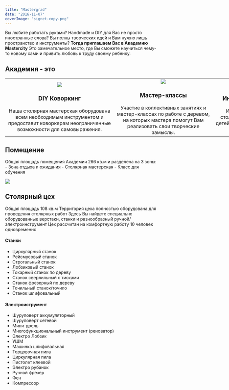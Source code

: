 ```yaml
---
title: "Mastergrad"
date: "2016-11-07"
coverImage: "signet-copy.png"
---
```


Вы любите работать руками? Handmade и DIY для Вас не просто иностранные слова? Вы полны творческих идей и Вам нужно лишь пространство и инструменты? **Тогда приглашаем Вас в Академию Mastercity** Это замечательное место, где Вы сможете научиться чему-то новому сами и привить любовь к труду своему ребенку.

## Академия - это

<table style="width: 989px;"><tbody><tr><td style="text-align: center;"><div class="4u 12u$(medium)"><section class="box"><img src="images/settings.png"><h3>DIY Коворкинг</h3>Наша столярная мастерская оборудована всем необходимым инструментом и предоставит коворкерам неограниченные возможности для самовыражения.<div></div></section></div></td><td style="text-align: center;"><img src="images/users.png"><h3>Мастер-классы</h3>Участие в коллективных занятиях и мастер-классах по работе с деревом, на которых мастера помогут Вам реализовать свои творческие замыслы.</td><td style="text-align: center;"><img src="images/user.png"><h3>Индивидуальные занятия</h3>Индивидуальные занятия по столярному делу для взрослых и детей с лучшими мастерами в своей области.</td></tr></tbody></table>

## Помещение

Общая площадь помещения Академии 266 кв.м и разделена на 3 зоны: - Зона отдыха и ожидания - Столярная мастерская - Класс для обучения

![](images/schem.jpg)

## Столярный цех

Общая площадь 108 кв.м Территория цеха полностью оборудована для проведения столярных работ Здесь Вы найдете специально оборудованные верстаки, станки и разнообразный ручной/электроинструмент Цех рассчитан на комфортную работу 10 человек одновременно

#### Станки

- Циркулярный станок
- Рейсмусовый станок
- Строгальный станок
- Лобзиковый станок
- Токарный станок по дереву
- Станок сверлильный с тисками
- Станок фрезерный по дереву
- Точильный станок/точило
- Станок шлифовальный

#### Электроиструмент

- Шуруповерт аккумуляторный
- Шуруповерт сетевой
- Мини-дрель
- Многофункциональный инструмент (реноватор)
- Электро Лобзик
- УШМ
- Машинка шлифовальная
- Торцовочная пила
- Циркулярная пила
- Пистолет клеевой
- Электро рубанок
- Ручной фрезер
- Фен
- Компрессор
